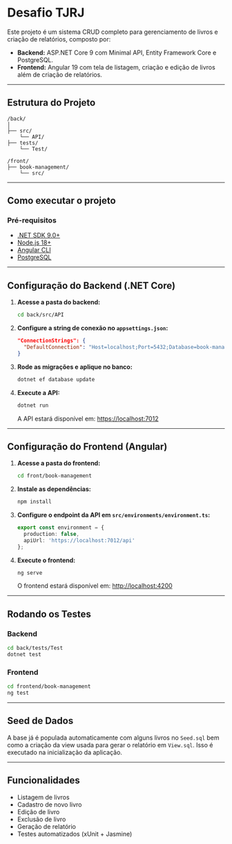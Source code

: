 # Desafio TJRJ

Este projeto é um sistema CRUD completo para gerenciamento de livros e criação de relatórios, composto por:

- **Backend:** ASP.NET Core 9 com Minimal API, Entity Framework Core e PostgreSQL.
- **Frontend:** Angular 19 com tela de listagem, criação e edição de livros além de criação de relatórios.

---

##  Estrutura do Projeto

```
/back/
│
├── src/ 
    └── API/
├── tests/
    └── Test/

/front/
├── book-management/         
    └── src/
```

---

##  Como executar o projeto

###  Pré-requisitos

- [.NET SDK 9.0+](https://dotnet.microsoft.com/)
- [Node.js 18+](https://nodejs.org/)
- [Angular CLI](https://angular.io/cli)
- [PostgreSQL](https://www.postgresql.org/)

---

## Configuração do Backend (.NET Core)

1. **Acesse a pasta do backend:**
   ```bash
   cd back/src/API
   ```

2. **Configure a string de conexão no `appsettings.json`:**
   ```json
   "ConnectionStrings": {
     "DefaultConnection": "Host=localhost;Port=5432;Database=book-management;Username=postgres;Password=tjrj1234"
   }
   ```

3. **Rode as migrações e aplique no banco:**
   ```bash
   dotnet ef database update
   ```

4. **Execute a API:**
   ```bash
   dotnet run
   ```

   A API estará disponível em: [https://localhost:7012](https://localhost:7012)

---

##  Configuração do Frontend (Angular)

1. **Acesse a pasta do frontend:**
   ```bash
   cd front/book-management
   ```

2. **Instale as dependências:**
   ```bash
   npm install
   ```

3. **Configure o endpoint da API em `src/environments/environment.ts`:**
   ```ts
   export const environment = {
     production: false,
     apiUrl: 'https://localhost:7012/api'
   };
   ```

4. **Execute o frontend:**
   ```bash
   ng serve
   ```

   O frontend estará disponível em: [http://localhost:4200](http://localhost:4200)

---

## Rodando os Testes

### Backend

```bash
cd back/tests/Test
dotnet test
```

### Frontend

```bash
cd frontend/book-management
ng test
```

---

## Seed de Dados

A base já é populada automaticamente com alguns livros no `Seed.sql` bem como a criação da view usada para gerar o relatório em `View.sql`. Isso é executado na inicialização da aplicação.

---

## Funcionalidades

- Listagem de livros
- Cadastro de novo livro
- Edição de livro
- Exclusão de livro
- Geração de relatório
- Testes automatizados (xUnit + Jasmine)

   
